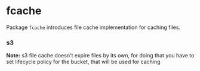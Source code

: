 # fcache
Package `fcache` introduces file cache implementation for caching files.

### s3
**Note:** s3 file cache doesn't expire files by its own, for doing that you
have to set lifecycle policy for the bucket, that will be used for caching
